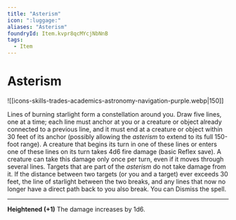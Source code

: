 ```yaml
---
title: "Asterism"
icon: ":luggage:"
aliases: "Asterism"
foundryId: Item.kvpr8qcMYcjNbNnB
tags:
  - Item
---
```


# Asterism
![[icons-skills-trades-academics-astronomy-navigation-purple.webp|150]]

Lines of burning starlight form a constellation around you. Draw five lines, one at a time; each line must anchor at you or a creature or object already connected to a previous line, and it must end at a creature or object within 30 feet of its anchor (possibly allowing the _asterism_ to extend to its full 150-foot range). A creature that begins its turn in one of these lines or enters one of these lines on its turn takes 4d6 fire damage (basic Reflex save). A creature can take this damage only once per turn, even if it moves through several lines. Targets that are part of the _asterism_ do not take damage from it. If the distance between two targets (or you and a target) ever exceeds 30 feet, the line of starlight between the two breaks, and any lines that now no longer have a direct path back to you also break. You can Dismiss the spell.

* * *

**Heightened (+1)** The damage increases by 1d6.
